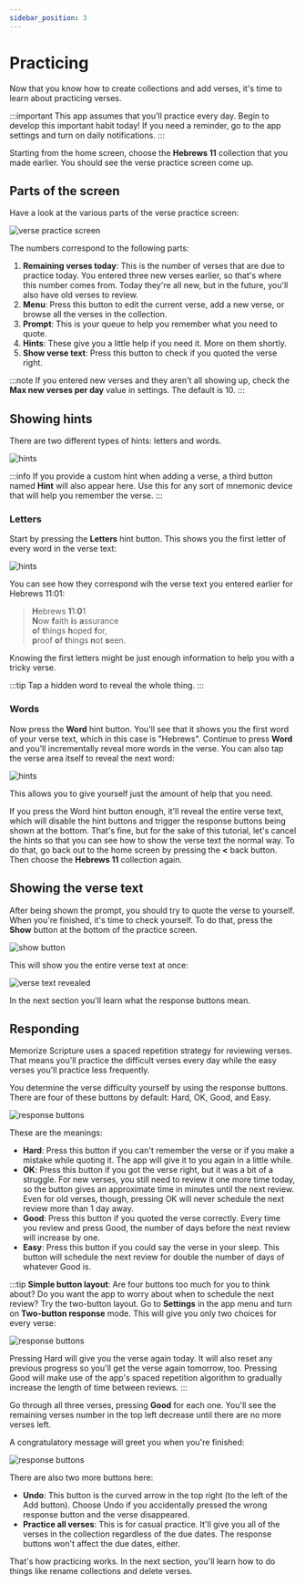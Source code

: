 ```yaml
---
sidebar_position: 3
---
```


# Practicing

Now that you know how to create collections and add verses, it's time to learn about practicing verses.

:::important
This app assumes that you'll practice every day. Begin to develop this important habit today! If you need a reminder, go to the app settings and turn on daily notifications.
:::

Starting from the home screen, choose the **Hebrews 11** collection that you made earlier. You should see the verse practice screen come up.

## Parts of the screen

Have a look at the various parts of the verse practice screen:

<div class="bordered-image">

![verse practice screen](img/practice-1.png)
</div>

The numbers correspond to the following parts:

1. **Remaining verses today**: This is the number of verses that are due to practice today. You entered three new verses earlier, so that's where this number comes from. Today they're all new, but in the future, you'll also have old verses to review.
2. **Menu**: Press this button to edit the current verse, add a new verse, or browse all the verses in the collection.
3. **Prompt**: This is your queue to help you remember what you need to quote.
4. **Hints**: These give you a little help if you need it. More on them shortly.
5. **Show verse text**: Press this button to check if you quoted the verse right.


:::note
If you entered new verses and they aren't all showing up, check the **Max new verses per day** value in settings. The default is 10.
:::

## Showing hints

There are two different types of hints: letters and words.

<div class="bordered-image">

![hints](img/practice-2.png)
</div>

:::info
If you provide a custom hint when adding a verse, a third button named **Hint** will also appear here. Use this for any sort of mnemonic device that will help you remember the verse.
:::

### Letters

Start by pressing the **Letters** hint button. This shows you the first letter of every word in the verse text:

<div class="bordered-image">

![hints](img/practice-3.png)
</div>

You can see how they correspond wih the verse text you entered earlier for Hebrews 11:01:

> **H**ebrews **1**1:**0**1  
> **N**ow **f**aith **i**s **a**ssurance  
> **o**f **t**hings **h**oped **f**or,  
> **p**roof **o**f **t**hings **n**ot **s**een.  

Knowing the first letters might be just enough information to help you with a tricky verse.

:::tip
Tap a hidden word to reveal the whole thing.
:::

### Words

Now press the **Word** hint button. You'll see that it shows you the first word of your verse text, which in this case is "Hebrews". Continue to press **Word** and you'll incrementally reveal more words in the verse. You can also tap the verse area itself to reveal the next word:

<div class="bordered-image">

![hints](img/practice-4.gif)
</div>

This allows you to give yourself just the amount of help that you need.

If you press the Word hint button enough, it'll reveal the entire verse text, which will disable the hint buttons and trigger the response buttons being shown at the bottom. That's fine, but for the sake of this tutorial, let's cancel the hints so that you can see how to show the verse text the normal way. To do that, go back out to the home screen by pressing the **<** back button. Then choose the **Hebrews 11** collection again.

## Showing the verse text

After being shown the prompt, you should try to quote the verse to yourself. When you're finished, it's time to check yourself. To do that, press the **Show** button at the bottom of the practice screen.

<div class="bordered-image">

![show button](img/practice-5.png)
</div>

This will show you the entire verse text at once:

<div class="bordered-image">

![verse text revealed](img/practice-6.png)
</div>

In the next section you'll learn what the response buttons mean.

## Responding

Memorize Scripture uses a spaced repetition strategy for reviewing verses. That means you'll practice the difficult verses every day while the easy verses you'll practice less frequently.

You determine the verse difficulty yourself by using the response buttons. There are four of these buttons by default: Hard, OK, Good, and Easy.

<div class="bordered-image">

![response buttons](img/practice-7.png)
</div>

These are the meanings:

- **Hard**: Press this button if you can't remember the verse or if you make a mistake while quoting it. The app will give it to you again in a little while.
- **OK**: Press this button if you got the verse right, but it was a bit of a struggle. For new verses, you still need to review it one more time today, so the button gives an approximate time in minutes until the next review. Even for old verses, though, pressing OK will never schedule the next review more than 1 day away.
- **Good**: Press this button if you quoted the verse correctly. Every time you review and press Good, the number of days before the next review will increase by one.
- **Easy**: Press this button if you could say the verse in your sleep. This button will schedule the next review for double the number of days of whatever Good is.

:::tip
**Simple button layout**: Are four buttons too much for you to think about? Do you want the app to worry about when to schedule the next review? Try the two-button layout. Go to **Settings** in the app menu and turn on **Two-button response** mode. This will give you only two choices for every verse:

<div class="bordered-image">

![response buttons](img/practice-8.png)
</div>

Pressing Hard will give you the verse again today. It will also reset any previous progress so you'll get the verse again tomorrow, too. Pressing Good will make use of the app's spaced repetition algorithm to gradually increase the length of time between reviews.
:::

Go through all three verses, pressing **Good** for each one. You'll see the remaining verses number in the top left decrease until there are no more verses left.

A congratulatory message will greet you when you're finished:

<div class="bordered-image">

![response buttons](img/practice-9.png)
</div>

There are also two more buttons here:

- **Undo**: This button is the curved arrow in the top right (to the left of the Add button). Choose Undo if you accidentally pressed the wrong response button and the verse disappeared.
- **Practice all verses**: This is for casual practice. It'll give you all of the verses in the collection regardless of the due dates. The response buttons won't affect the due dates, either.

That's how practicing works. In the next section, you'll learn how to do things like rename collections and delete verses.